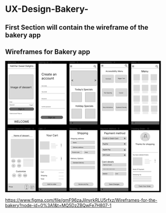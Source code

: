 # UX-Design-Bakery-

## First Section will contain the wireframe of the bakery app

## Wireframes for Bakery app
<img src="Wireframes for bakery.png" width=620>

https://www.figma.com/file/gmF96zaJjlnyrkRLU5rfxz/Wireframes-for-the-bakery?node-id=0%3A1&t=MQ5DzZBQwFe7H807-1
